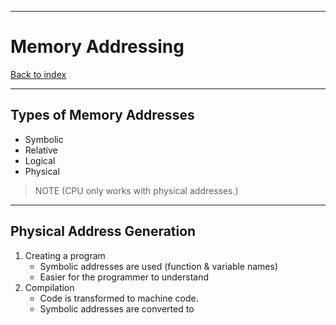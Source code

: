 
---
# Memory Addressing

[Back to index](../index.md)

---
## Types of Memory Addresses
- Symbolic
- Relative
- Logical
- Physical
> NOTE
> (CPU only works with physical addresses.)
---
## Physical Address Generation
1. Creating a program
	- Symbolic addresses are used (function & variable names)
	- Easier for the programmer to understand
2. Compilation
	- Code is transformed to machine code.
	- Symbolic addresses are converted to 